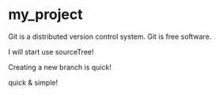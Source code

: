 # my_project



Git is a distributed version control system.
Git is free software.

I will start use sourceTree!

Creating a new branch is quick!

quick & simple!

